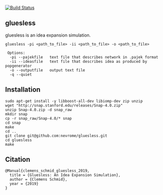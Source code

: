 [![Build Status](https://travis-ci.com/nevrome/gluesless.svg?token=vxsQ9RjxoGASGtX4Q8jc&branch=master)](https://travis-ci.com/nevrome/gluesless)

## gluesless

gluesless is an idea expansion simulation. 

```
gluesless -pi <path_to_file> -ii <path_to_file> -o <path_to_file>

 Options:
  -pi --pajekfile	text file that describes network in .pajek format
  -ii --ideasfile	text file that describes idea as produced by popgenerator
  -o --outputfile	output text file
  -q --quiet
```

## Installation

```
sudo apt-get install -y libboost-all-dev libiomp-dev zip unzip
wget "http://snap.stanford.edu/releases/Snap-4.0.zip"  
unzip Snap-4.0.zip -d snap_raw
mkdir snap
cp -r snap_raw/Snap-4.0/* snap
cd snap
make
cd ..
git clone git@github.com:nevrome/gluesless.git
cd gluesless
make
```

## Citation

```
@Manual{clemens_schmid_gluesless_2019,
  title = {Gluesless: An Idea Expansion Simulation},
  author = {Clemens Schmid},
  year = {2019}
}
```
